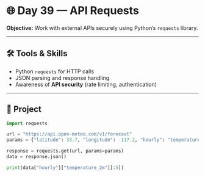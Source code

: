 # 🌐 Day 39 — API Requests

**Objective:** Work with external APIs securely using Python’s `requests` library.  

---

## 🛠️ Tools & Skills
- Python `requests` for HTTP calls  
- JSON parsing and response handling  
- Awareness of **API security** (rate limiting, authentication)  

---

## 🚀 Project

```python
import requests

url = "https://api.open-meteo.com/v1/forecast"
params = {"latitude": 33.7, "longitude": -117.2, "hourly": "temperature_2m"}

response = requests.get(url, params=params)
data = response.json()

print(data["hourly"]["temperature_2m"][:5])
```
